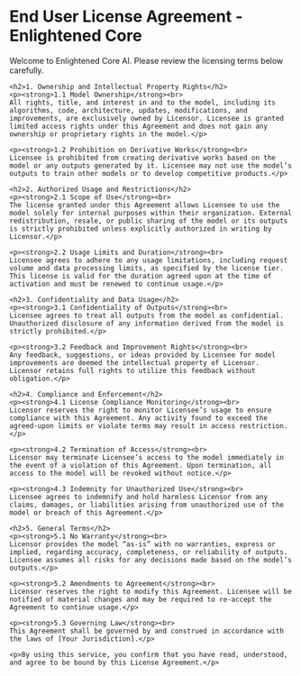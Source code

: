 # End User License Agreement - Enlightened Core
<!DOCTYPE html>
<html lang="en">
<head>
    <meta charset="UTF-8">
    <meta name="viewport" content="width=device-width, initial-scale=1.0">
    <title>Enlightened Core AI License Agreement</title>
</head>
<body>
    <p>Welcome to Enlightened Core AI. Please review the licensing terms below carefully.</p>

    <h2>1. Ownership and Intellectual Property Rights</h2>
    <p><strong>1.1 Model Ownership</strong><br>
    All rights, title, and interest in and to the model, including its algorithms, code, architecture, updates, modifications, and improvements, are exclusively owned by Licensor. Licensee is granted limited access rights under this Agreement and does not gain any ownership or proprietary rights in the model.</p>

    <p><strong>1.2 Prohibition on Derivative Works</strong><br>
    Licensee is prohibited from creating derivative works based on the model or any outputs generated by it. Licensee may not use the model’s outputs to train other models or to develop competitive products.</p>

    <h2>2. Authorized Usage and Restrictions</h2>
    <p><strong>2.1 Scope of Use</strong><br>
    The license granted under this Agreement allows Licensee to use the model solely for internal purposes within their organization. External redistribution, resale, or public sharing of the model or its outputs is strictly prohibited unless explicitly authorized in writing by Licensor.</p>

    <p><strong>2.2 Usage Limits and Duration</strong><br>
    Licensee agrees to adhere to any usage limitations, including request volume and data processing limits, as specified by the license tier. This license is valid for the duration agreed upon at the time of activation and must be renewed to continue usage.</p>

    <h2>3. Confidentiality and Data Usage</h2>
    <p><strong>3.1 Confidentiality of Outputs</strong><br>
    Licensee agrees to treat all outputs from the model as confidential. Unauthorized disclosure of any information derived from the model is strictly prohibited.</p>

    <p><strong>3.2 Feedback and Improvement Rights</strong><br>
    Any feedback, suggestions, or ideas provided by Licensee for model improvements are deemed the intellectual property of Licensor. Licensor retains full rights to utilize this feedback without obligation.</p>

    <h2>4. Compliance and Enforcement</h2>
    <p><strong>4.1 License Compliance Monitoring</strong><br>
    Licensor reserves the right to monitor Licensee’s usage to ensure compliance with this Agreement. Any activity found to exceed the agreed-upon limits or violate terms may result in access restriction.</p>

    <p><strong>4.2 Termination of Access</strong><br>
    Licensor may terminate Licensee’s access to the model immediately in the event of a violation of this Agreement. Upon termination, all access to the model will be revoked without notice.</p>

    <p><strong>4.3 Indemnity for Unauthorized Use</strong><br>
    Licensee agrees to indemnify and hold harmless Licensor from any claims, damages, or liabilities arising from unauthorized use of the model or breach of this Agreement.</p>

    <h2>5. General Terms</h2>
    <p><strong>5.1 No Warranty</strong><br>
    Licensor provides the model “as-is” with no warranties, express or implied, regarding accuracy, completeness, or reliability of outputs. Licensee assumes all risks for any decisions made based on the model’s outputs.</p>

    <p><strong>5.2 Amendments to Agreement</strong><br>
    Licensor reserves the right to modify this Agreement. Licensee will be notified of material changes and may be required to re-accept the Agreement to continue usage.</p>

    <p><strong>5.3 Governing Law</strong><br>
    This Agreement shall be governed by and construed in accordance with the laws of [Your Jurisdiction].</p>

    <p>By using this service, you confirm that you have read, understood, and agree to be bound by this License Agreement.</p>
</body>
</html>
